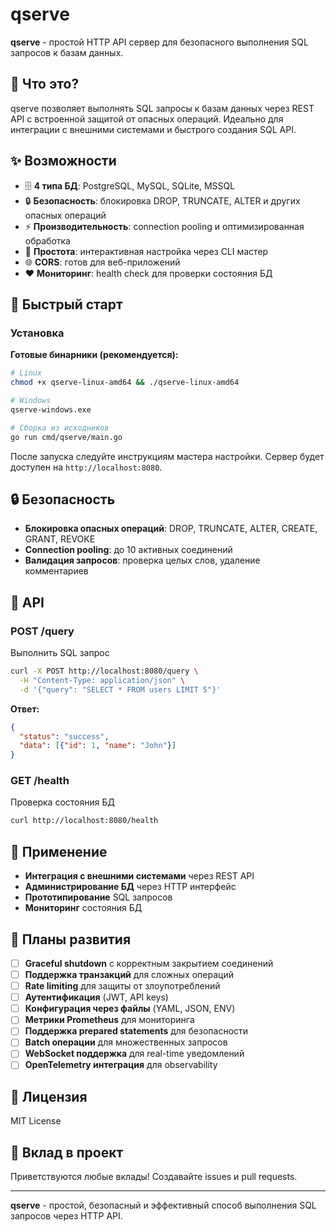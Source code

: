 # qserve

**qserve** - простой HTTP API сервер для безопасного выполнения SQL запросов к базам данных.

## 🎯 Что это?

qserve позволяет выполнять SQL запросы к базам данных через REST API с встроенной защитой от опасных операций. Идеально для интеграции с внешними системами и быстрого создания SQL API.

## ✨ Возможности

- 🗄️ **4 типа БД**: PostgreSQL, MySQL, SQLite, MSSQL
- 🔒 **Безопасность**: блокировка DROP, TRUNCATE, ALTER и других опасных операций
- ⚡ **Производительность**: connection pooling и оптимизированная обработка
- 🔧 **Простота**: интерактивная настройка через CLI мастер
- 🌐 **CORS**: готов для веб-приложений
- ❤️ **Мониторинг**: health check для проверки состояния БД

## 🚀 Быстрый старт

### Установка

**Готовые бинарники (рекомендуется):**

```bash
# Linux
chmod +x qserve-linux-amd64 && ./qserve-linux-amd64

# Windows  
qserve-windows.exe

# Сборка из исходников
go run cmd/qserve/main.go
```

После запуска следуйте инструкциям мастера настройки. Сервер будет доступен на `http://localhost:8080`.

## 🔒 Безопасность

- **Блокировка опасных операций**: DROP, TRUNCATE, ALTER, CREATE, GRANT, REVOKE
- **Connection pooling**: до 10 активных соединений
- **Валидация запросов**: проверка целых слов, удаление комментариев

## 📡 API

### POST /query
Выполнить SQL запрос

```bash
curl -X POST http://localhost:8080/query \
  -H "Content-Type: application/json" \
  -d '{"query": "SELECT * FROM users LIMIT 5"}'
```

**Ответ:**
```json
{
  "status": "success",
  "data": [{"id": 1, "name": "John"}]
}
```

### GET /health
Проверка состояния БД

```bash
curl http://localhost:8080/health
```

## 🎯 Применение

- **Интеграция с внешними системами** через REST API
- **Администрирование БД** через HTTP интерфейс  
- **Прототипирование** SQL запросов
- **Мониторинг** состояния БД

## 🚧 Планы развития

- [ ] **Graceful shutdown** с корректным закрытием соединений
- [ ] **Поддержка транзакций** для сложных операций
- [ ] **Rate limiting** для защиты от злоупотреблений
- [ ] **Аутентификация** (JWT, API keys)
- [ ] **Конфигурация через файлы** (YAML, JSON, ENV)
- [ ] **Метрики Prometheus** для мониторинга
- [ ] **Поддержка prepared statements** для безопасности
- [ ] **Batch операции** для множественных запросов
- [ ] **WebSocket поддержка** для real-time уведомлений
- [ ] **OpenTelemetry интеграция** для observability

## 📝 Лицензия

MIT License

## 🤝 Вклад в проект

Приветствуются любые вклады! Создавайте issues и pull requests.

---

**qserve** - простой, безопасный и эффективный способ выполнения SQL запросов через HTTP API.